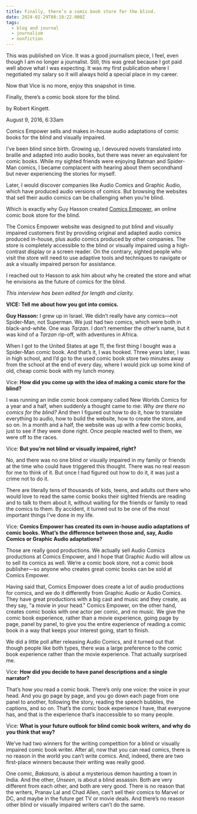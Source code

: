 ```yaml
---
title: Finally, there’s a comic book store for the blind.
date: 2024-02-29T08:19:22.000Z
tags:
  - blog and journal
  - journalism
  - nonfiction
---
```


This was published on Vice. It was a good journalism piece, I feel, even though I am no longer a journalist. Still, this was great because I got paid well above what I was expecting. It was my first publication where I negotiated my salary so it will always hold a special place in my career.

Now that Vice is no more, enjoy this snapshot in time.

Finally, there’s a comic book store for the blind.

by Robert Kingett.

August 9, 2016, 6:33am

Comics Empower sells and makes in-house audio adaptations of comic books for the blind and visually impaired.

I’ve been blind since birth. Growing up, I devoured novels translated into braille and adapted into audio books, but there was never an equivalent for comic books. While my sighted friends were enjoying Batman and Spider-Man comics, I became complacent with hearing about them secondhand but never experiencing the stories for myself.

Later, I would discover companies like Audio Comics and Graphic Audio, which have produced audio versions of comics. But browsing the websites that sell their audio comics can be challenging when you’re blind.

Which is exactly why Guy Hasson created [Comics Empower,](http://comicsempower.com/) an online comic book store for the blind.

The Comics Empower website was designed to put blind and visually impaired customers first by providing original and adapted audio comics produced in-house, plus audio comics produced by other companies. The store is completely accessible to the blind or visually impaired using a high-contrast display or a screen reader. On the contrary, sighted people who visit the store will need to use adaptive tools and techniques to navigate or ask a visually impaired person for assistance.

I reached out to Hasson to ask him about why he created the store and what he envisions as the future of comics for the blind.

_This interview has been edited for length and clarity._

**VICE: Tell me about how you got into comics.**

**Guy Hasson:** I grew up in Israel. We didn’t really have any comics—not Spider-Man, not Superman. We just had two comics, which were both in black-and-white. One was _Tarzan_. I don’t remember the other’s name, but it was kind of a _Tarzan_ rip-off, with adventures in Africa.

When I got to the United States at age 11, the first thing I bought was a Spider-Man comic book. And that’s it, I was hooked. Three years later, I was in high school, and I’d go to the used comic book store two minutes away from the school at the end of every day, where I would pick up some kind of old, cheap comic book with my lunch money.

Vice: **How did you come up with the idea of making a comic store for the blind?**

I was running an indie comic book company called New Worlds Comics for a year and a half, when suddenly a thought came to me: _Why are there no comics for the blind?_ And then I figured out how to do it, how to translate everything to audio, how to build the website, how to create the store, and so on. In a month and a half, the website was up with a few comic books, just to see if they were done right. Once people reacted well to them, we were off to the races.

Vice: **But you’re not blind or visually impaired, right?**

No, and there was no one blind or visually impaired in my family or friends at the time who could have triggered this thought. There was no real reason for me to think of it. But once I had figured out how to do it, it was just a crime not to do it.

There are literally tens of thousands of kids, teens, and adults out there who would love to read the same comic books their sighted friends are reading and to talk to them about it, without waiting for the friends or family to read the comics to them. By accident, it turned out to be one of the most important things I’ve done in my life.

Vice: **Comics Empower has created its own in-house audio adaptations of comic books. What’s the difference between those and, say, Audio Comics or Graphic Audio adaptations?**

Those are really good productions. We actually sell Audio Comics productions at Comics Empower, and I hope that Graphic Audio will allow us to sell its comics as well. We’re a comic book store, not a comic book publisher—so anyone who creates great comic books can be sold at Comics Empower.

Having said that, Comics Empower does create a lot of audio productions for comics, and we do it differently from Graphic Audio or Audio Comics. They have great productions with a big cast and music and they create, as they say, "a movie in your head." Comics Empower, on the other hand, creates comic books with one actor per comic, and no music. We give the comic book experience, rather than a movie experience, going page by page, panel by panel, to give you the entire experience of reading a comic book in a way that keeps your interest going, start to finish.

We did a little poll after releasing Audio Comics, and it turned out that though people like both types, there was a large preference to the comic book experience rather than the movie experience. That actually surprised me.

Vice: **How did you decide to have panel descriptions and a single narrator?**

That’s how you read a comic book. There’s only one voice: the voice in your head. And you go page by page, and you go down each page from one panel to another, following the story, reading the speech bubbles, the captions, and so on. That’s the comic book experience I have, that everyone has, and that is the experience that’s inaccessible to so many people.

Vice: **What is your future outlook for blind comic book writers, and why do you think that way?**

We’ve had two winners for the writing competition for a blind or visually impaired comic book writer. After all, now that you can read comics, there is no reason in the world you can’t write comics. And, indeed, there are two first-place winners because their writing was really good.

One comic, _Bakasura_, is about a mysterious demon haunting a town in India. And the other, _Unseen_, is about a blind assassin. Both are very different from each other, and both are very good. There is no reason that the writers, Pranav Lal and Chad Allen, can’t sell their comics to Marvel or DC, and maybe in the future get TV or movie deals. And there’s no reason other blind or visually impaired writers can’t do the same.
